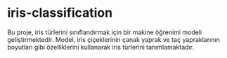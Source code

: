 # iris-classification
 Bu proje, iris türlerini sınıflandırmak için bir makine öğrenimi modeli geliştirmektedir. Model, iris çiçeklerinin çanak yaprak ve taç yapraklarının boyutları gibi özelliklerini kullanarak iris türlerini tanımlamaktadır.
